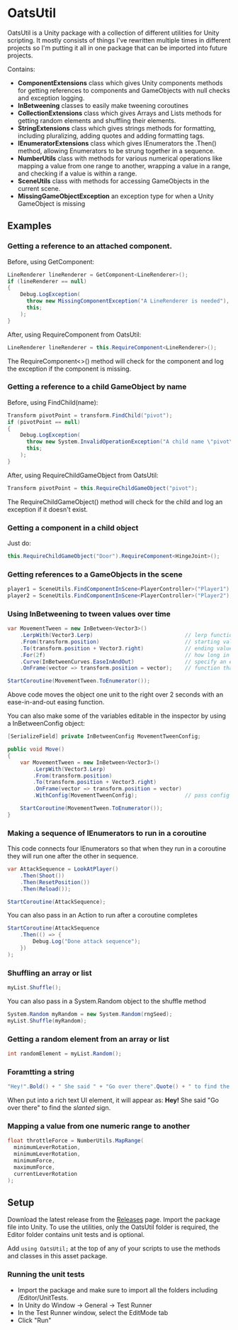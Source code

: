 # OatsUtil

OatsUtil is a Unity package with a collection of different utilities for Unity scripting. It mostly consists of things I've rewritten multiple times in different projects so I'm putting it all in one package that can be imported into future projects.

Contains:
* <b>ComponentExtensions</b> class which gives Unity components methods for getting references to components and GameObjects with null checks and exception logging.
* <b>InBetweening</b> classes to easily make tweening coroutines
* <b>CollectionExtensions</b> class which gives Arrays and Lists methods for getting random elements and shuffling their elements.
* <b>StringExtensions</b> class which gives strings methods for formatting, including pluralizing, adding quotes and adding formatting tags.
* <b>IEnumeratorExtensions</b> class which gives IEnumerators the .Then() method, allowing Enumerators to be strung together in a sequence.
* <b>NumberUtils</b> class with methods for various numerical operations like mapping a value from one range to another, wrapping a value in a range, and checking if a value is within a range.
* <b>SceneUtils</b> class with methods for accessing GameObjects in the current scene.
* <b>MissingGameObjectException</b> an exception type for when a Unity GameObject is missing

## Examples
### Getting a reference to an attached component.
Before, using GetComponent:
```C#
LineRenderer lineRenderer = GetComponent<LineRenderer>();
if (lineRenderer == null)
{
    Debug.LogException(
      throw new MissingComponentException("A LineRenderer is needed"),
      this;
    );
}
```
After, using RequireComponent from OatsUtil:
```C#
LineRenderer lineRenderer = this.RequireComponent<LineRenderer>();
```
The RequireComponent<>() method will check for the component and log the exception if the component is missing.

### Getting a reference to a child GameObject by name
Before, using FindChild(name):
```C#
Transform pivotPoint = transform.FindChild("pivot");
if (pivotPoint == null)
{
    Debug.LogException(
      throw new System.InvalidOperationException("A child name \"pivot\" is needed"),
      this;
    ); 
}
```

After, using RequireChildGameObject from OatsUtil:
```C#
Transform pivotPoint = this.RequireChildGameObject("pivot");
```
The RequireChildGameObject() method will check for the child and log an exception if it doesn't exist.

### Getting a component in a child object
Just do:
```C#
this.RequireChildGameObject("Door").RequireComponent<HingeJoint>();
```

### Getting references to a GameObjects in the scene
```C#
player1 = SceneUtils.FindComponentInScene<PlayerController>("Player1");
player2 = SceneUtils.FindComponentInScene<PlayerController>("Player2");
```

### Using InBetweening to tween values over time
```C#
var MovementTween = new InBetween<Vector3>()
    .LerpWith(Vector3.Lerp)                             // lerp function for the type of value being tweened 
    .From(transform.position)                           // starting value of tween
    .To(transform.position + Vector3.right)             // ending value of tween
    .For(2f)                                            // how long in seconds the tween is
    .Curve(InBetweenCurves.EaseInAndOut)                // specify an easing funcion. Either a float => float function or AnimationCurve
    .OnFrame(vector => transform.position = vector);    // function that runs on each from of the tween

StartCoroutine(MovementTween.ToEnumerator());
```
Above code moves the object one unit to the right over 2 seconds with an ease-in-and-out easing function.

You can also make some of the variables editable in the inspector by using a InBetweenConfig object:
```C#
[SerializeField] private InBetweenConfig MovementTweenConfig;

public void Move()
{
    var MovementTween = new InBetween<Vector3>()
        .LerpWith(Vector3.Lerp)
        .From(transform.position)
        .To(transform.position + Vector3.right)
        .OnFrame(vector => transform.position = vector)
        .WithConfig(MovementTweenConfig);               // pass config object to specify time, curve and steps

    StartCoroutine(MovementTween.ToEnumerator());
}
```
### Making a sequence of IEnumerators to run in a coroutine
This code connects four IEnumerators so that when they run in a coroutine they will run one after the other in sequence.
```C#
var AttackSequence = LookAtPlayer()
    .Then(Shoot())
    .Then(ResetPosition())
    .Then(Reload());

StartCoroutine(AttackSequence);
```

You can also pass in an Action to run after a coroutine completes
```C#
StartCoroutine(AttackSequence
    .Then(() => {
        Debug.Log("Done attack sequence");
    })
);
```

### Shuffling an array or list
```C#
myList.Shuffle();
```
You can also pass in a System.Random object to the shuffle method
```C#
System.Random myRandom = new System.Random(rngSeed);
myList.Shuffle(myRandom);
```

### Getting a random element from an array or list
```C#
int randomElement = myList.Random();
```
### Foramtting a string
```C#
"Hey!".Bold() + " She said " + "Go over there".Quote() + " to find the " + "stanted".Italic() + " sign."
```
When put into a rich text UI element, it will appear as: <b>Hey!</b> She said "Go over there" to find the <i>slanted</i> sign.

### Mapping a value from one numeric range to another
```C#
float throttleForce = NumberUtils.MapRange(
  minimumLeverRotation,
  minimumLeverRotation,
  minimumForce,
  maximumForce,
  currentLeverRotation
);
```

## Setup
Download the latest release from the [Releases](https://github.com/thomasnakagawa/OatsUtil/releases) page. Import the package file into Unity. To use the utilities, only the OatsUtil folder is required, the Editor folder contains unit tests and is optional.

Add `using OatsUtil;` at the top of any of your scripts to use the methods and classes in this asset package.

### Running the unit tests
* Import the package and make sure to import all the folders including /Editor/UnitTests. 
* In Unity do Window -> General -> Test Runner
* In the Test Runner window, select the EditMode tab
* Click "Run"
